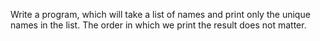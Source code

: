 
Write a program, which will take a list of names and print only the unique names in the list.
The order in which we print the result does not matter.
